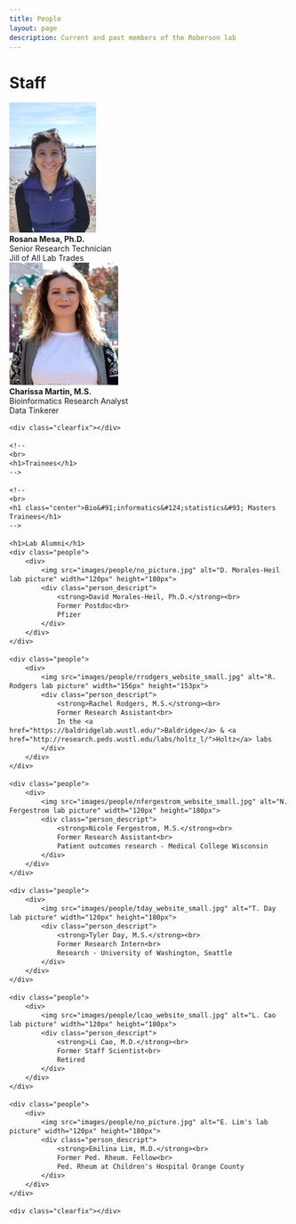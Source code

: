 ```yaml
---
title: People
layout: page
description: Current and past members of the Roberson lab
---
```


<div class="gallery_container">
	<h1>Staff</h1>
	<div class="people">
		<div>
			<img src="images/people/rmesa_website_small.jpg" alt="R. Mesa lab picture" width="156px" height="234px">
			<div class="person_descript">
				<strong>Rosana Mesa, Ph.D.</strong><br>
				Senior Research Technician<br>
				Jill of All Lab Trades
			</div>
		</div>
	</div>
	<div class="people">
		<div>
			<img src="images/people/cmartin_website_small.jpg" alt="C. Martin lab picture" width="196px" height="220px">
			<div class="person_descript">
				<strong>Charissa Martin, M.S.</strong><br>
				Bioinformatics Research Analyst<br>
				Data Tinkerer
			</div>
		</div>
	</div>

	<div class="clearfix"></div>

	<!--
	<br>
	<h1>Trainees</h1>
	-->

	<!--
	<br>
	<h1 class="center">Bio&#91;informatics&#124;statistics&#93; Masters Trainees</h1>
	-->

	<h1>Lab Alumni</h1>
	<div class="people">
		<div>
			<img src="images/people/no_picture.jpg" alt="D. Morales-Heil lab picture" width="120px" height="180px">
			<div class="person_descript">
				<strong>David Morales-Heil, Ph.D.</strong><br>
				Former Postdoc<br>
				Pfizer
			</div>
		</div>
	</div>
	
	<div class="people">
		<div>
			<img src="images/people/rrodgers_website_small.jpg" alt="R. Rodgers lab picture" width="156px" height="153px">
			<div class="person_descript">
				<strong>Rachel Rodgers, M.S.</strong><br>
				Former Research Assistant<br>
				In the <a href="https://baldridgelab.wustl.edu/">Baldridge</a> & <a href="http://research.peds.wustl.edu/labs/holtz_l/">Holtz</a> labs
			</div>
		</div>
	</div>

	<div class="people">
		<div>
			<img src="images/people/nfergestrom_website_small.jpg" alt="N. Fergestrom lab picture" width="120px" height="180px">
			<div class="person_descript">
				<strong>Nicole Fergestrom, M.S.</strong><br>
				Former Research Assistant<br>
				Patient outcomes research - Medical College Wisconsin
			</div>
		</div>
	</div>

	<div class="people">
		<div>
			<img src="images/people/tday_website_small.jpg" alt="T. Day lab picture" width="120px" height="180px">
			<div class="person_descript">
				<strong>Tyler Day, M.S.</strong><br>
				Former Research Intern<br>
				Research - University of Washington, Seattle
			</div>
		</div>
	</div>

	<div class="people">
		<div>
			<img src="images/people/lcao_website_small.jpg" alt="L. Cao lab picture" width="120px" height="180px">
			<div class="person_descript">
				<strong>Li Cao, M.D.</strong><br>
				Former Staff Scientist<br>
				Retired
			</div>
		</div>
	</div>

	<div class="people">
		<div>
			<img src="images/people/no_picture.jpg" alt="E. Lim's lab picture" width="120px" height="180px">
			<div class="person_descript">
				<strong>Emilina Lim, M.D.</strong><br>
				Former Ped. Rheum. Fellow<br>
				Ped. Rheum at Children's Hospital Orange County
			</div>
		</div>
	</div>

	<div class="clearfix"></div>
</div>
